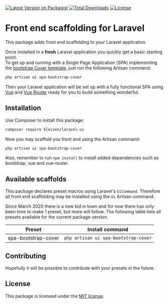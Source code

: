 [![Latest Version on Packagist](https://img.shields.io/packagist/v/kleiven/laravel-ui.svg?style=flat-square)](https://packagist.org/packages/kleiven/laravel-ui)
[![Total Downloads](https://img.shields.io/packagist/dt/kleiven/laravel-ui.svg?style=flat-square)](https://packagist.org/packages/kleiven/laravel-ui)
[![License](https://img.shields.io/packagist/l/kleiven/laravel-ui?style=flat-square)](https://packagist.org/packages/kleiven/laravel-ui)

# Front end scaffolding for Laravel

This package adds front end scaffolding to your Laravel application.

Once installed in a **fresh** Laravel application you quickly get a basic starting point.  
To get up and running with a Single Page Application (SPA) implementing the [bootstrap Cover template](https://getbootstrap.com/docs/4.4/examples/cover/), just run the following Artisan command:

``` bash
php artisan ui spa-bootstrap-cover
```

Then your Laravel application will be set up with a fully functional SPA using [Vue](https://vuejs.org) and [Vue Router](https://router.vuejs.org/) ready for you to build something wonderful.


## Installation
Use Composer to install this package:

``` bash
composer require kleiven/laravel-ui
```

Now you may scaffold you front end using the Artisan command:
``` bash
php artisan ui spa-bootstrap-cover
```

Also, remember to run `npm install` to install added dependencies such as bootstrap, vue and vue-router.

## Available scaffolds

This package declares preset macros using Laravel's `UiCommand`. Therefore all front end scaffolding may be installed using the `Ui` Artisan command.

Since March 2020 there is a new kid in town and for now there has only been time to make 1 preset, but more will follow. The following table lists all presets available for the current package version.

<table>
<thead>
<tr>
<th>Preset</th><th>Install command</th>
</tr>
</thead>
<tbody>
<tr>
<td>spa-bootstrap-cover</td>
<td><code>php artisan ui spa-bootstrap-cover</code></td>
</tr>
</tbody>
</table>

## Contributing

Hopefully it will be possible to contribute with your presets in the future.

## License

This package is licensed under the [MIT license](LICENSE.md).